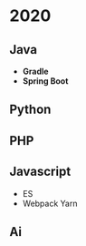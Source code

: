 # 2020

## Java
- __Gradle__
- __Spring Boot__

## Python

## PHP

## Javascript
- ES
- Webpack Yarn

## Ai